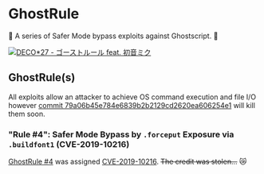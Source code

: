 GhostRule
===

:ghost: A series of Safer Mode bypass exploits against Ghostscript. :ghost:

[![DECO*27 - ゴーストルール feat. 初音ミク](http://img.youtube.com/vi/KushW6zvazM/0.jpg)](http://www.youtube.com/watch?v=KushW6zvazM)

## GhostRule(s)
All exploits allow an attacker to achieve OS command execution and file I/O however [commit 79a06b45e784e6839b2b2129cd2620ea606254e1](https://git.ghostscript.com/?p=ghostpdl.git;a=commit;h=79a06b45e784e6839b2b2129cd2620ea606254e1) will kill them soon.

### "Rule #4": Safer Mode Bypass by `.forceput` Exposure via `.buildfont1` (CVE-2019-10216)
[GhostRule \#4](./ghostrule4.ps) was assigned [CVE-2019-10216](https://access.redhat.com/security/cve/cve-2019-10216). ~~The credit was stolen...~~ :crying_cat_face:
